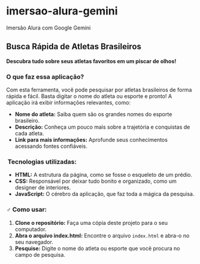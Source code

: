 # imersao-alura-gemini
Imersão Alura com Google Gemini

##  Busca Rápida de Atletas Brasileiros 

**Descubra tudo sobre seus atletas favoritos em um piscar de olhos!**

###  O que faz essa aplicação?

Com esta ferramenta, você pode pesquisar por atletas brasileiros de forma rápida e fácil. Basta digitar o nome do atleta ou esporte e pronto! A aplicação irá exibir informações relevantes, como:

* **Nome do atleta:** Saiba quem são os grandes nomes do esporte brasileiro.
* **Descrição:** Conheça um pouco mais sobre a trajetória e conquistas de cada atleta.
* **Link para mais informações:** Aprofunde seus conhecimentos acessando fontes confiáveis.

### ️ Tecnologias utilizadas:

* **HTML:** A estrutura da página, como se fosse o esqueleto de um prédio.
* **CSS:** Responsável por deixar tudo bonito e organizado, como um designer de interiores.
* **JavaScript:** O cérebro da aplicação, que faz toda a mágica da pesquisa.

### ‍♂️ Como usar:

1. **Clone o repositório:** Faça uma cópia deste projeto para o seu computador.
2. **Abra o arquivo index.html:** Encontre o arquivo `index.html` e abra-o no seu navegador.
3. **Pesquise:** Digite o nome do atleta ou esporte que você procura no campo de pesquisa.
